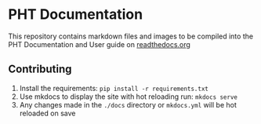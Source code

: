 # PHT Documentation

This repository contains markdown files and images to be compiled into the PHT Documentation and User guide
on [readthedocs.org](https://readthedocs.org/)

## Contributing

1. Install the requirements: `pip install -r requirements.txt`
2. Use mkdocs to display the site with hot reloading run: `mkdocs serve`
3. Any changes made in the `./docs` directory or `mkdocs.yml` will be hot reloaded on save